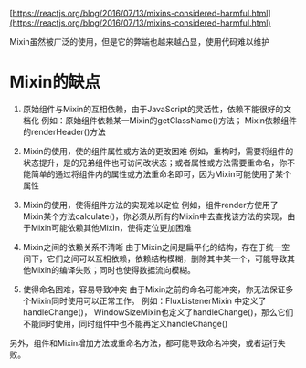 [https://reactjs.org/blog/2016/07/13/mixins-considered-harmful.html](https://reactjs.org/blog/2016/07/13/mixins-considered-harmful.html)

Mixin虽然被广泛的使用，但是它的弊端也越来越凸显，使用代码难以维护

# Mixin的缺点
1. 原始组件与Mixin的互相依赖，由于JavaScript的灵活性，依赖不能很好的文档化
例如：原始组件依赖某一Mixin的getClassName()方法； Mixin依赖组件的renderHeader()方法

2. Mixin的使用，使的组件属性或方法的更改困难
例如，重构时，需要将组件的状态提升，是的兄弟组件也可访问改状态；或者属性或方法需要重命名，你不能简单的通过将组件内的属性或方法重命名即可，因为Mixin可能使用了某个属性

3. Mixin的使用，使得组件方法的实现难以定位
例如，组件render方使用了Mixin某个方法calculate()，你必须从所有的Mixin中去查找该方法的实现，由于Mixin可能依赖其他Mixin，使得定位更加困难

4. Mixin之间的依赖关系不清晰
由于Mixin之间是扁平化的结构，存在于统一空间下，它们之间可以互相依赖，依赖结构模糊，删除其中某一个，可能导致其他Mixin的编译失败；同时也使得数据流向模糊。

5. 使得命名困难，容易导致冲突
由于Mixin之前的命名可能冲突，你无法保证多个Mixin同时使用可以正常工作。
例如：FluxListenerMixin 中定义了handleChange()， WindowSizeMixin也定义了handleChange()，那么它们不能同时使用，同时组件中也不能再定义handleChange()

另外，组件和Mixin增加方法或重命名方法，都可能导致命名冲突，或者运行失败。

